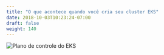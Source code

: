 ```yaml
---
title: "O que acontece quando você cria seu cluster EKS"
date: 2018-10-03T10:23:24-07:00
draft: false
weight: 140
---
```



![Plano de controle do EKS ](/images/introduction/eks-k8s-control-plane.svg)
